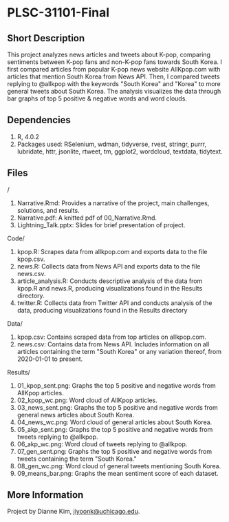 # PLSC-31101-Final
## Short Description
This project analyzes news articles and tweets about K-pop, comparing sentiments between K-pop fans and non-K-pop fans towards South Korea. I first compared articles from popular K-pop news website AllKpop.com with articles that mention South Korea from News API. Then, I compared tweets replying to @allkpop with the keywords "South Korea" and "Korea" to more general tweets about South Korea. The analysis visualizes the data through bar graphs of top 5 positive & negative words and word clouds.

## Dependencies
1. R, 4.0.2
2. Packages used: RSelenium, wdman, tidyverse, rvest, stringr, purrr, lubridate, httr, jsonlite, rtweet, tm, ggplot2, wordcloud, textdata, tidytext.

## Files
/ 
1. Narrative.Rmd: Provides a narrative of the project, main challenges, solutions, and results.
2. Narrative.pdf: A knitted pdf of 00_Narrative.Rmd.
3. Lightning_Talk.pptx: Slides for brief presentation of project.


Code/
1. kpop.R: Scrapes data from allkpop.com and exports data to the file kpop.csv.
2. news.R: Collects data from News API and exports data to the file news.csv.
3. article_analysis.R: Conducts descriptive analysis of the data from kpop.R and news.R, producing visualizations found in the Results directory.
4. twitter.R: Collects data from Twitter API and conducts analysis of the data, producing visualizations found in the Results directory

Data/
1. kpop.csv: Contains scraped data from top articles on allkpop.com.
2. news.csv: Contains data from News API. Includes information on all articles containing the term "South Korea" or any variation thereof, from 2020-01-01 to present.

Results/
1. 01_kpop_sent.png: Graphs the top 5 positive and negative words from AllKpop articles.
2. 02_kpop_wc.png: Word cloud of AllKpop articles.
3. 03_news_sent.png: Graphs the top 5 positive and negative words from general news articles about South Korea.
4. 04_news_wc.png: Word cloud of general articles about South Korea.
5. 05_akp_sent.png: Graphs the top 5 positive and negative words from tweets replying to @allkpop.
6. 06_akp_wc.png: Word cloud of tweets replying to @allkpop.
7. 07_gen_sent.png: Graphs the top 5 positive and negative words from tweets containing the term "South Korea."
8. 08_gen_wc.png: Word cloud of general tweets mentioning South Korea.
9. 09_means_bar.png: Graphs the mean sentiment score of each dataset.

## More Information
Project by Dianne Kim, jiyoonk@uchicago.edu.
